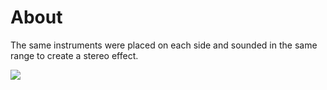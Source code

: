 # About

The same instruments were placed on each side and sounded in the same range to create a stereo effect.

[![](https://img.youtube.com/vi/lDzWxVSUUeM/0.jpg)](https://www.youtube.com/watch?v=lDzWxVSUUeM)